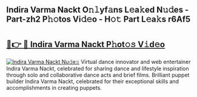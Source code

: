 ## Indira Varma Nackt O𝚗𝚕yf𝚊ns L𝚎a𝚔ed N𝚞𝚍es - Part-zh2 P𝚑𝚘tos Vi𝚍𝚎o - H𝚘𝚝 Part L𝚎a𝚔s r6Af5

# <h2><a href="http://kf0eg2a.oniu.top/?m=Indira+Varma+Nackt">🔗👉 🔴 Indira Varma Nackt P𝚑ot𝚘𝚜 V𝚒d𝚎o</a></h2>

[![Indira Varma Nackt Nu𝚍e𝚜](https://i.imgur.com/0qMVB7G.gif)](http://kf0eg2a.oniu.top/?m=Indira+Varma+Nackt)
Virtual dance innovator and web entertainer Indira Varma Nackt, celebrated for sharing dance and lifestyle inspiration through solo and collaborative dance acts and brief films. Brilliant puppet builder Indira Varma Nackt, celebrated for their exceptional skills and accomplishments in creating puppets.  
